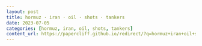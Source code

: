 ```yaml
---
layout: post
title: hormuz · iran · oil · shots · tankers
date: 2023-07-05
categories: [hormuz, iran, oil, shots, tankers]
content_url: https://papercliff.github.io/redirect/?q=hormuz+iran+oil+shots+tankers&tbs=cdr:1,cd_min:7/4/2023,cd_max:7/6/2023
---
```

